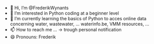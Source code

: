 - 👋 Hi, I’m @FrederikWynants
- 👀 I’m interested in Python coding at a beginner level
- 🌱 I’m currently learning the basics of Python to acces online data concerning water, wastewater, ... waterinfo.be, VMM resources, ...
- 📫 How to reach me ... -> trough personal notification
- 😄 Pronouns: Frederik

<!---
FrederikWynants/FrederikWynants is a ✨ special ✨ repository because its `README.md` (this file) appears on your GitHub profile.
You can click the Preview link to take a look at your changes.
--->

